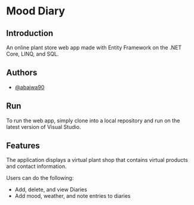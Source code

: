 # Mood Diary

## Introduction
An online plant store web app made with Entity Framework on the .NET Core, LINQ, and SQL.


## Authors

- [@abajwa90](https://www.github.com/abajwa90)


## Run
To run the web app, simply clone into a local repository and run on the latest version of Visual Studio. 


## Features
The application displays a virtual plant shop that contains virtual products and contact information.

Users can do the following:

- Add, delete, and view Diaries
- Add mood, weather, and note entries to diaries 

